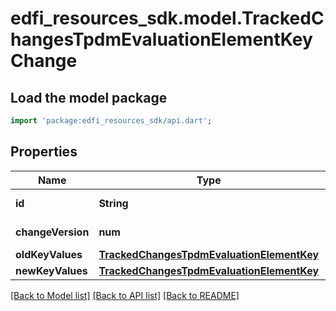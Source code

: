 # edfi_resources_sdk.model.TrackedChangesTpdmEvaluationElementKeyChange

## Load the model package
```dart
import 'package:edfi_resources_sdk/api.dart';
```

## Properties
Name | Type | Description | Notes
------------ | ------------- | ------------- | -------------
**id** | **String** | Resource identifier | [optional] 
**changeVersion** | **num** | Change version | [optional] 
**oldKeyValues** | [**TrackedChangesTpdmEvaluationElementKey**](TrackedChangesTpdmEvaluationElementKey.md) |  | [optional] 
**newKeyValues** | [**TrackedChangesTpdmEvaluationElementKey**](TrackedChangesTpdmEvaluationElementKey.md) |  | [optional] 

[[Back to Model list]](../README.md#documentation-for-models) [[Back to API list]](../README.md#documentation-for-api-endpoints) [[Back to README]](../README.md)


